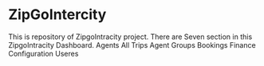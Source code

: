 # ZipGoIntercity
This is repository of ZipgoIntracity project.
There are Seven section in this ZipgoIntracity Dashboard.
  Agents
  All Trips
  Agent Groups
  Bookings
  Finance
  Configuration
  Useres 
